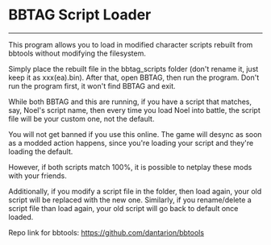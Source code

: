 # BBTAG Script Loader

---

This program allows you to load in modified character scripts rebuilt from bbtools without modifying the filesystem.

Simply place the rebuilt file in the bbtag_scripts folder (don't rename it, just keep it as xxx(ea).bin).
After that, open BBTAG, then run the program.  Don't run the program first, it won't find BBTAG and exit.

While both BBTAG and this are running, if you have a script that matches, say, Noel's script name, then every time you load Noel into battle, the script file will be your custom one, not the default.

You will not get banned if you use this online.  The game will desync as soon as a modded action happens, since you're loading your script and they're loading the default.

However, if both scripts match 100%, it is possible to netplay these mods with your friends.

Additionally, if you modify a script file in the folder, then load again, your old script will be replaced with the new one.
Similarly, if you rename/delete a script file than load again, your old script will go back to default once loaded.

Repo link for bbtools: https://github.com/dantarion/bbtools